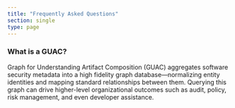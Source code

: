 ```yaml
---
title: "Frequently Asked Questions"
section: single
type: page
---
```


### What is a GUAC?

Graph for Understanding Artifact Composition (GUAC) aggregates software security
metadata into a high fidelity graph database—normalizing entity identities and
mapping standard relationships between them. Querying this graph can drive
higher-level organizational outcomes such as audit, policy, risk management, and
even developer assistance.

